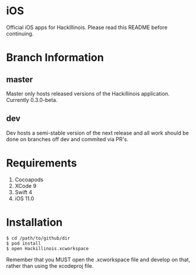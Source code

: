# iOS

Official iOS apps for HackIllinois. Please read this README before continuing.

# Branch Information #

## master
Master only hosts released versions of the Hackillinois application. Currently 0.3.0-beta.

## dev
Dev hosts a semi-stable version of the next release and all work should be done on branches off dev and commited via PR's.

# Requirements #
1. Cocoapods
2. XCode 9
3. Swift 4 
4. iOS 11.0 


# Installation #

``` shell
$ cd /path/to/github/dir
$ pod install
$ open Hackillinois.xcworkspace
```

Remember that you MUST open the .xcworkspace file and develop on that, rather than using the xcodeproj file.
